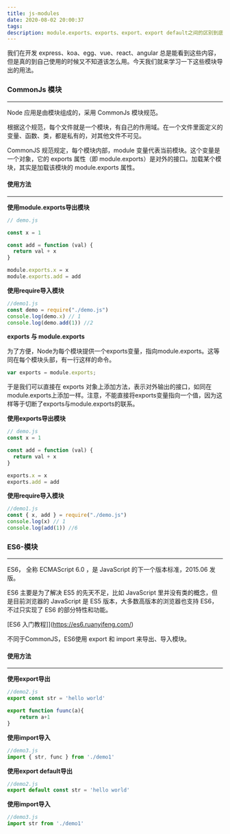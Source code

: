 ```yaml
---
title: js-modules
date: 2020-08-02 20:00:37
tags:
description: module.exports、exports、export、export default之间的区别到底是什么呢?
---
```


我们在开发 express、koa、egg、vue、react、angular 总是能看到这些内容，但是真的到自己使用的时候又不知道该怎么用。今天我们就来学习一下这些模块导出的用法。

### CommonJs 模块

---

Node 应用是由模块组成的，采用 CommonJs 模块规范。

根据这个规范，每个文件就是一个模块，有自己的作用域。在一个文件里面定义的变量、函数、类，都是私有的，对其他文件不可见。

CommonJS 规范规定，每个模块内部，module 变量代表当前模块。这个变量是一个对象，它的 exports 属性（即 module.exports）是对外的接口。加载某个模块，其实是加载该模块的 module.exports 属性。

#### 使用方法

---

**使用module.exports导出模块**

```js
// demo.js

const x = 1

const add = function (val) {
  return val + x
}

module.exports.x = x
module.exports.add = add
```

**使用require导入模块**

```js
//demo1.js
const demo = require("./demo.js")
console.log(demo.x) // 1
console.log(demo.add(1)) //2
```

**exports 与 module.exports**

为了方便，Node为每个模块提供一个exports变量，指向module.exports。这等同在每个模块头部，有一行这样的命令。

```js
var exports = module.exports;
```

于是我们可以直接在 exports 对象上添加方法，表示对外输出的接口，如同在module.exports上添加一样。注意，不能直接将exports变量指向一个值，因为这样等于切断了exports与module.exports的联系。

**使用exports导出模块**

```js
// demo.js
const x = 1

const add = function (val) {
  return val + x
}

exports.x = x
exports.add = add
```

**使用require导入模块**

```js
//demo1.js
const { x, add } = require("./demo.js")
console.log(x) // 1
console.log(add(1)) //6
```

### ES6-模块
---

ES6， 全称 ECMAScript 6.0 ，是 JavaScript 的下一个版本标准，2015.06 发版。

ES6 主要是为了解决 ES5 的先天不足，比如 JavaScript 里并没有类的概念，但是目前浏览器的 JavaScript 是 ES5 版本，大多数高版本的浏览器也支持 ES6，不过只实现了 ES6 的部分特性和功能。

[ES6 入门教程]](https://es6.ruanyifeng.com/)

不同于CommonJS，ES6使用 export 和 import 来导出、导入模块。

#### 使用方法

---

**使用export导出**

```js
//demo2.js
export const str = 'hello world'

export function fuunc(a){
    return a+1
}
```

**使用import导入**

```js
//demo3.js
import { str, func } from './demo1'
```


**使用export default导出**

```js
//demo2.js
export default const str = 'hello world'
```

**使用import导入**

```js
//demo3.js
import str from './demo1'
```